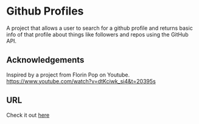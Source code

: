 # Github Profiles

A project that allows a user to search for a github profile and returns basic info of that profile about things like followers and repos using the GitHub API.

## Acknowledgements

Inspired by a project from Florin Pop on Youtube.
https://www.youtube.com/watch?v=dtKciwk_si4&t=20395s

## URL

Check it out [here](https://ericksen-github.github.io/github_profiles/)

